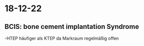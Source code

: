 # 18-12-22

## BCIS: bone cement implantation Syndrome

-HTEP häufiger als KTEP da Markraum regelmäßig offen
